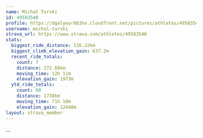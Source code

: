 ```yaml
---
name: Michał Turski
id: 49583540
profile: https://dgalywyr863hv.cloudfront.net/pictures/athletes/49583540/14729338/1/large.jpg
username: michal-turski
strava_url: https://www.strava.com/athletes/49583540
stats:
  biggest_ride_distance: 116.22km
  biggest_climb_elevation_gain: 637.2m
  recent_ride_totals:
    count: 7
    distance: 272.68km
    moving_time: 12h 11m
    elevation_gain: 1973m
  ytd_ride_totals:
    count: 60
    distance: 1738km
    moving_time: 71h 10m
    elevation_gain: 12448m
layout: strava_member
--- 
```

...
